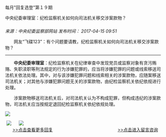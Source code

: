 ## 

每月"回复选登"第１９期

中央纪委审理室：纪检监察机关如何向司法机关移交涉案款物？

### 

_来源：中央纪委监察部网站_ _发布时间： 2017-04-15 09:51_

　　网友“飞碟123”：有个问题要请教，纪检监察机关如何向司法机关移交涉案款物？

___

　　**中央纪委审理室**：纪检监察机关在纪律审查中发现党员或监察对象有贪污贿赂、失职渎职等刑法规定的行为涉嫌犯罪的，应当将涉嫌犯罪的问题或线索移送司法机关依法处理。其中，对与该涉嫌犯罪问题和线索相关的涉案款物，应随案移送司法机关；对其他与涉嫌犯罪问题无关的涉案款物，由纪检监察机关依纪依规进行处理。

　　涉案款物移送司法机关后，对司法机关认为不构成犯罪，但构成违纪的涉案款物，司法机关应当按规定退回纪检监察机关依纪依规处理。

![](https://www.ccdi.gov.cn/hdjln/ywtt/201704/W020210531593407798336.jpg)

 [![](https://www.ccdi.gov.cn/hdjln/ywtt/201704/W020210531593407893943.jpg)](http://www.ccdi.gov.cn/hdjl/hfxd/index.html)      [![](https://www.ccdi.gov.cn/hdjln/ywtt/201704/W020210531593408003673.jpg)](http://interact.ccdi.gov.cn/lyb/index.html)   
      [\>>点击查看更多回复](http://www.ccdi.gov.cn/hdjl/hfxd/index.html)　　　　　　　　　　　　　　　[\>>点击进入留言咨询](http://interact.ccdi.gov.cn/lyb/index.html)